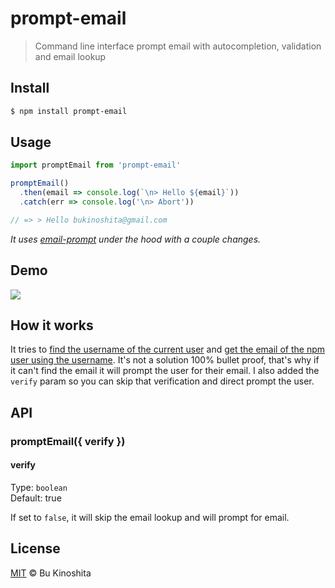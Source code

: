 # prompt-email
> Command line interface prompt email with autocompletion, validation and email lookup

## Install
```bash
$ npm install prompt-email
```

## Usage
```javascript
import promptEmail from 'prompt-email'

promptEmail()
  .then(email => console.log(`\n> Hello ${email}`))
  .catch(err => console.log('\n> Abort'))

// => > Hello bukinoshita@gmail.com
```

_It uses [email-prompt](https://github.com/zeit/email-prompt) under the hood with a couple changes._

## Demo

<img src="https://cldup.com/CrP2LR-8B8.gif"/>

## How it works

It tries to [find the username of the current user](https://github.com/bukinoshita/prompt-email/blob/master/lib/get-email.js) and [get the email of the npm user using the username](https://github.com/bukinoshita/prompt-email/blob/master/lib/get-email.js). It's not a solution 100% bullet proof, that's why if it can't find the email it will prompt the user for their email. I also added the `verify` param so you can skip that verification and direct prompt the user.

## API

### promptEmail({ verify })

#### verify

Type: `boolean`<br/>
Default: true

If set to `false`, it will skip the email lookup and will prompt for email.

## License

[MIT](https://raw.githubusercontent.com/bukinoshita/prompt-email/master/LICENSE) &copy; Bu Kinoshita
